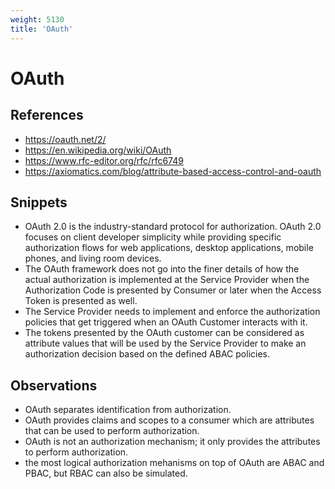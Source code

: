 ```yaml
---
weight: 5130
title: 'OAuth'
---
```


# OAuth

## References
- https://oauth.net/2/
- https://en.wikipedia.org/wiki/OAuth
- https://www.rfc-editor.org/rfc/rfc6749
- https://axiomatics.com/blog/attribute-based-access-control-and-oauth

## Snippets
- OAuth 2.0 is the industry-standard protocol for authorization. OAuth 2.0 focuses on client developer simplicity while providing specific authorization flows for web applications, desktop applications, mobile phones, and living room devices.
- The OAuth framework does not go into the finer details of how the actual authorization is implemented at the Service Provider when the Authorization Code is presented by Consumer or later when the Access Token is presented as well.
- The Service Provider needs to implement and enforce the authorization policies that get triggered when an OAuth Customer interacts with it.
- The tokens presented by the OAuth customer can be considered as attribute values that will be used by the Service Provider to make an authorization decision based on the defined ABAC policies.

## Observations
- OAuth separates identification from authorization.
- OAuth provides claims and scopes to a consumer which are attributes that can be used to perform authorization.
- OAuth is not an authorization mechanism; it only provides the attributes to perform authorization.
- the most logical authorization mehanisms on top of OAuth are ABAC and PBAC, but RBAC can also be simulated.
